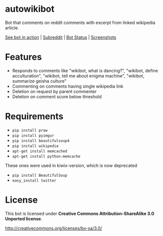 autowikibot
===========

Bot that comments on reddit comments with excerpt from linked wikipedia article.

[See bot in action](http://www.reddit.com/u/autowikibot) |
[Subreddit](http://www.reddit.com/r/autowikibot/) |
[Bot Status](https://twitter.com/autowikibot) |
[Screenshots](https://github.com/nexarx/autowikibot-py/wiki/Screenshots)

Features
========

* Responds to comments like "wikibot, what is dancing?", "wikibot, define acculturation", "wikibot, tell me about enigma machine", "wikibot, summarize geisha culture"
* Commenting on comments having single wikipedia link
* Deletion on request by parent commenter
* Deletion on comment score below threshold

Requirements
============

* `pip install praw`
* `pip install pyimgur`
* `pip install beautifulsoup4`
* `pip install wikipedia`
* `apt-get install memcached`
* `apt-get install python-memcache`

These ones were used in kiwix-version, which is now deprecated
* `pip install BeautifulSoup`
* `easy_install twitter`


License
=========

This bot is licensed under **Creative Commons Attribution-ShareAlike 3.0 Unported license**.

http://creativecommons.org/licenses/by-sa/3.0/


